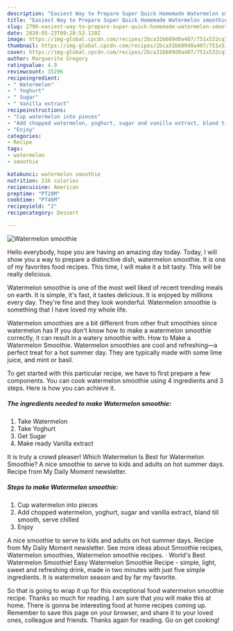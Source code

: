```yaml
---
description: "Easiest Way to Prepare Super Quick Homemade Watermelon smoothie"
title: "Easiest Way to Prepare Super Quick Homemade Watermelon smoothie"
slug: 2796-easiest-way-to-prepare-super-quick-homemade-watermelon-smoothie
date: 2020-05-23T09:28:53.120Z
image: https://img-global.cpcdn.com/recipes/2bca31b609d0a407/751x532cq70/watermelon-smoothie-recipe-main-photo.jpg
thumbnail: https://img-global.cpcdn.com/recipes/2bca31b609d0a407/751x532cq70/watermelon-smoothie-recipe-main-photo.jpg
cover: https://img-global.cpcdn.com/recipes/2bca31b609d0a407/751x532cq70/watermelon-smoothie-recipe-main-photo.jpg
author: Marguerite Gregory
ratingvalue: 4.9
reviewcount: 35296
recipeingredient:
- " Watermelon"
- " Yoghurt"
- " Sugar"
- " Vanilla extract"
recipeinstructions:
- "Cup watermelon into pieces"
- "Add chopped watermelon, yoghurt, sugar and vanilla extract, bland till smooth, serve chilled"
- "Enjoy"
categories:
- Recipe
tags:
- watermelon
- smoothie

katakunci: watermelon smoothie 
nutrition: 216 calories
recipecuisine: American
preptime: "PT20M"
cooktime: "PT46M"
recipeyield: "2"
recipecategory: Dessert

---
```



![Watermelon smoothie](https://img-global.cpcdn.com/recipes/2bca31b609d0a407/751x532cq70/watermelon-smoothie-recipe-main-photo.jpg)

Hello everybody, hope you are having an amazing day today. Today, I will show you a way to prepare a distinctive dish, watermelon smoothie. It is one of my favorites food recipes. This time, I will make it a bit tasty. This will be really delicious.

Watermelon smoothie is one of the most well liked of recent trending meals on earth. It is simple, it's fast, it tastes delicious. It is enjoyed by millions every day. They're fine and they look wonderful. Watermelon smoothie is something that I have loved my whole life.

Watermelon smoothies are a bit different from other fruit smoothies since watermelon has If you don&#39;t know how to make a watermelon smoothie correctly, it can result in a watery smoothie with. How to Make a Watermelon Smoothie. Watermelon smoothies are cool and refreshing—a perfect treat for a hot summer day. They are typically made with some lime juice, and mint or basil.


To get started with this particular recipe, we have to first prepare a few components. You can cook watermelon smoothie using 4 ingredients and 3 steps. Here is how you can achieve it.

<!--inarticleads1-->

##### The ingredients needed to make Watermelon smoothie:

1. Take  Watermelon
1. Take  Yoghurt
1. Get  Sugar
1. Make ready  Vanilla extract


It is truly a crowd pleaser! Which Watermelon Is Best for Watermelon Smoothie? A nice smoothie to serve to kids and adults on hot summer days. Recipe from My Daily Moment newsletter. 

<!--inarticleads2-->

##### Steps to make Watermelon smoothie:

1. Cup watermelon into pieces
1. Add chopped watermelon, yoghurt, sugar and vanilla extract, bland till smooth, serve chilled
1. Enjoy


A nice smoothie to serve to kids and adults on hot summer days. Recipe from My Daily Moment newsletter. See more ideas about Smoothie recipes, Watermelon smoothies, Watermelon smoothie recipes. · World&#39;s Best Watermelon Smoothie! Easy Watermelon Smoothie Recipe - simple, light, sweet and refreshing drink, made in two minutes with just five simple ingredients. It is watermelon season and by far my favorite. 

So that is going to wrap it up for this exceptional food watermelon smoothie recipe. Thanks so much for reading. I am sure that you will make this at home. There is gonna be interesting food at home recipes coming up. Remember to save this page on your browser, and share it to your loved ones, colleague and friends. Thanks again for reading. Go on get cooking!

